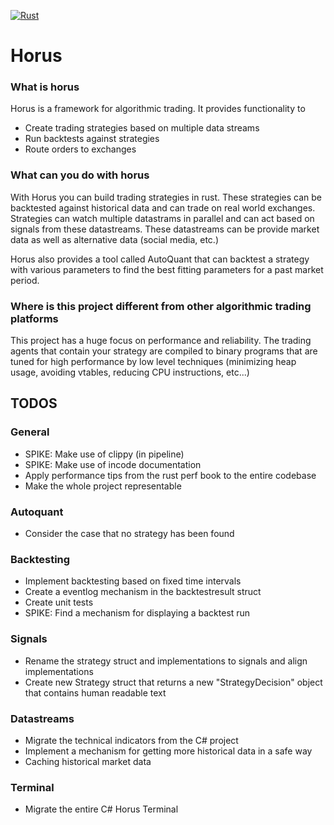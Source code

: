 [![Rust](https://github.com/int0x81/horus_rust_/actions/workflows/rust.yml/badge.svg)](https://github.com/int0x81/horus_edge/actions/workflows/rust.yml)

# Horus

### What is horus
Horus is a framework for algorithmic trading. It provides functionality to
- Create trading strategies based on multiple data streams
- Run backtests against strategies
- Route orders to exchanges

### What can you do with horus
With Horus you can build trading strategies in rust. These strategies can be backtested
against historical data and can trade on real world exchanges. Strategies can watch multiple
datastrams in parallel and can act based on signals from these datastreams.
These datastreams can be provide market data as well as alternative data (social media, etc.)

Horus also provides a tool called AutoQuant that can backtest a strategy with various parameters
to find the best fitting parameters for a past market period.

### Where is this project different from other algorithmic trading platforms
This project has a huge focus on performance and reliability. The trading agents that contain
your strategy are compiled to binary programs that are tuned for high performance by low level techniques (minimizing heap usage, avoiding vtables, reducing CPU instructions, etc...)


## TODOS

### General
- SPIKE: Make use of clippy (in pipeline)
- SPIKE: Make use of incode documentation
- Apply performance tips from the rust perf book to the entire codebase
- Make the whole project representable

### Autoquant
- Consider the case that no strategy has been found

### Backtesting
- Implement backtesting based on fixed time intervals
- Create a eventlog mechanism in the backtestresult struct
- Create unit tests
- SPIKE: Find a mechanism for displaying a backtest run

### Signals
- Rename the strategy struct and implementations to signals and align implementations
- Create new Strategy struct that returns a new "StrategyDecision" object that contains human readable text


### Datastreams
- Migrate the technical indicators from the C# project
- Implement a mechanism for getting more historical data in a safe way
- Caching historical market data

### Terminal
- Migrate the entire C# Horus Terminal
